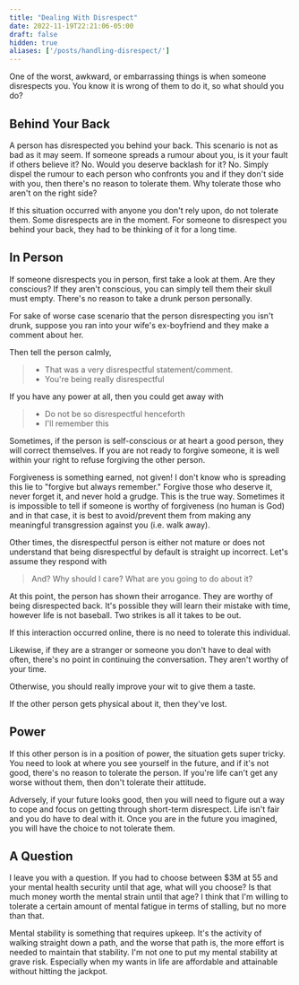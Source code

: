 ```yaml
---
title: "Dealing With Disrespect"
date: 2022-11-19T22:21:06-05:00
draft: false
hidden: true
aliases: ['/posts/handling-disrespect/']
---
```


One of the worst, awkward, or embarrassing things is when someone disrespects you.
You know it is wrong of them to do it, so what should you do?

## Behind Your Back

A person has disrespected you behind your back. This scenario is not as bad as it may seem. If someone spreads a rumour about you, is it your fault if others believe it? No. Would you deserve backlash for it? No. Simply dispel the rumour to each person who confronts you and if they don't side with you, then there's no reason to tolerate them. Why tolerate those who aren't on the right side?

If this situation occurred with anyone you don't rely upon, do not tolerate them. Some disrespects are in the moment. For someone to disrespect you behind your back, they had to be thinking of it for a long time.

## In Person

If someone disrespects you in person, first take a look at them. Are they conscious? If they aren't conscious, you can simply tell them their skull must empty. There's no reason to take a drunk person personally.

For sake of worse case scenario that the person disrespecting you isn't drunk, suppose you ran into your wife's ex-boyfriend and they make a comment about her.

Then tell the person calmly,

> - That was a very disrespectful statement/comment.
> - You're being really disrespectful

If you have any power at all, then you could get away with

> - Do not be so disrespectful henceforth
> - I'll remember this

Sometimes, if the person is self-conscious or at heart a good person, they will correct themselves. If you are not ready to forgive someone, it is well within your right to refuse forgiving the other person.

Forgiveness is something earned, not given! I don't know who is spreading this lie to "forgive but always remember."
Forgive those who deserve it, never forget it, and never hold a grudge. This is the true way.
Sometimes it is impossible to tell if someone is worthy of forgiveness (no human is God) and in that case, it is best to avoid/prevent them from making any meaningful transgression against you (i.e. walk away).

Other times, the disrespectful person is either not mature or does not understand
that being disrespectful by default is straight up incorrect. Let's assume they respond with

> And? Why should I care? What are you going to do about it?

At this point, the person has shown their arrogance. They are worthy of being disrespected back.
It's possible they will learn their mistake with time, however life is not baseball. Two strikes is all it takes to be out.

If this interaction occurred online, there is no need to tolerate this individual.

Likewise, if they are a stranger or someone you don't have to deal with often, there's no point in continuing the conversation.
They aren't worthy of your time.

Otherwise, you should really improve your wit to give them a taste.

If the other person gets physical about it, then they've lost.

## Power

If this other person is in a position of power, the situation gets super tricky.
You need to look at where you see yourself in the future, and if it's not good, there's no reason to tolerate the person.
If you're life can't get any worse without them, then don't tolerate their attitude.

Adversely, if your future looks good, then you will need to figure out a way to cope and focus on getting through short-term disrespect. Life isn't fair and you do have to deal with it. Once you are in the future you imagined, you will have the choice to not tolerate them.

## A Question

I leave you with a question. If you had to choose between $3M at 55 and your mental health security until that age, what will you choose? Is that much money worth the mental strain until that age? I think that I'm willing to tolerate a certain amount of mental fatigue in terms of stalling, but no more than that.

Mental stability is something that requires upkeep. It's the activity of walking straight down a path, and the worse that path is, the more effort is needed to maintain that stability. I'm not one to put my mental stability at grave risk. Especially when my wants in life are affordable and attainable without hitting the jackpot.
